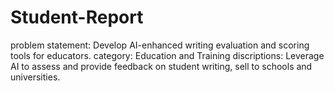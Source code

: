 # Student-Report
problem statement: Develop AI-enhanced writing evaluation and scoring tools for educators.
category: Education and Training
discriptions: Leverage AI to assess and provide feedback on student writing, sell to schools and universities.
